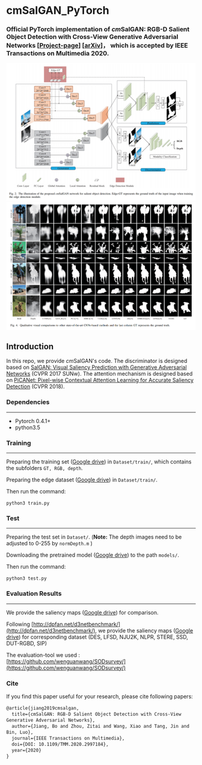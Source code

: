 # cmSalGAN_PyTorch

### Official PyTorch implementation of *cm*SalGAN: RGB-D Salient Object Detection with Cross-View Generative Adversarial Networks [[Project-page](https://sites.google.com/view/cmsalgan/)]  [[arXiv](https://arxiv.org/pdf/1912.10280.pdf)]， which is accepted  by IEEE Transactions on Multimedia 2020. 

![rgbt_car10](https://github.com/wangxiao5791509/cmSalGAN_PyTorch/blob/master/cmsalgan.png)  
![rgbt_car10](https://github.com/wangxiao5791509/cmSalGAN_PyTorch/blob/master/vis.png)  



## Introduction

In this repo, we provide *cm*SalGAN's code. The discriminator is designed based on [SalGAN: Visual Saliency Prediction with Generative Adversarial Networks](https://arxiv.org/abs/1701.01081) (CVPR 2017 SUNw). The attention mechanism is designed based on [PiCANet: Pixel-wise Contextual Attention Learning for Accurate Saliency Detection](https://arxiv.org/abs/1812.06314) (CVPR 2018).

### Dependencies

***

- Pytorch 0.4.1+
- python3.5

### Training

***

Preparing the training set ([Google drive](https://drive.google.com/file/d/1YENRxUxAcFQhxcesxaWHEM3BipcIayX1/view?usp=sharing)) in `Dataset/train/`, which contains the subfolders `GT, RGB, depth`.

Preparing the edge dataset ([Google drive](https://drive.google.com/file/d/1J8z_LH2KvHYZEXApcwLgV8KoqBrxAJ5d/view?usp=sharing)) in `Dataset/train/`.

Then run the command:

~~~
python3 train.py
~~~

### Test

---

Preparing the test set in `Dataset/`. (**Note:** The depth images need to be adjusted to 0-255 by `normDepth.m` )

Downloading the pretrained model ([Google drive](https://drive.google.com/file/d/1j18BvmGEUip1NSlK3N4t66jU_WeV2tCF/view?usp=sharing)) to the path `models/`.

Then run the command:

~~~
python3 test.py
~~~

### Evaluation Results

---

We provide the saliency maps ([Google drive](https://drive.google.com/file/d/1WabQWJtupBRaHQKiOFt_NV3vqdIWw9vO/view?usp=sharing)) for comparison.

Following [http://dpfan.net/d3netbenchmark/](http://dpfan.net/d3netbenchmark/), we provide the saliency maps ([Google drive](https://drive.google.com/file/d/1zciWayaKTBh5mUI8FVJlall518mPyvHa/view?usp=sharing)) for corresponding dataset (DES, LFSD, NJU2K, NLPR, STERE, SSD, DUT-RGBD, SIP)

The evaluation-tool we used :  [https://github.com/wenguanwang/SODsurvey/](https://github.com/wenguanwang/SODsurvey/)


### Cite 

If you find this paper useful for your research, please cite following papers: 
~~~
@article{jiang2019cmsalgan,
  title={cmSalGAN: RGB-D Salient Object Detection with Cross-View Generative Adversarial Networks},
  author={Jiang, Bo and Zhou, Zitai and Wang, Xiao and Tang, Jin and Bin, Luo},
  journal={IEEE Transactions on Multimedia},
  doi={DOI: 10.1109/TMM.2020.2997184}, 
  year={2020}
}
~~~

